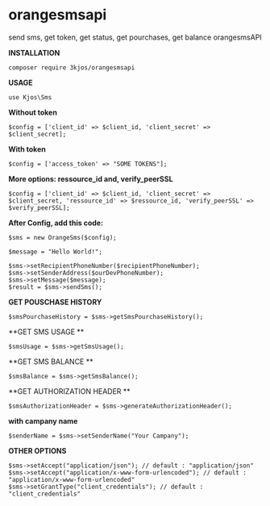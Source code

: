 # orangesmsapi
send sms, get token, get status, get pourchases, get balance
orangesmsAPI


**INSTALLATION** 

	composer require 3kjos/orangesmsapi

**USAGE**

	use Kjos\Sms

**Without token**

	$config = ['client_id' => $client_id, 'client_secret' => $client_secret];

**With token**
	
	$config = ['access_token' => "SOME TOKENS"];

**More options: ressource_id and, verify_peerSSL**
	
	$config = ['client_id' => $client_id, 'client_secret' => $client_secret, 'ressource_id' => $ressource_id, 'verify_peerSSL' => $verify_peerSSL];

	

**After Config, add this code:**
	
	$sms = new OrangeSms($config);
	
	$message = "Hello World!";

	$sms->setRecipientPhoneNumber($recipientPhoneNumber); 
	$sms->setSenderAddress($ourDevPhoneNumber); 
	$sms->setMessage($message); 
	$result = $sms->sendSms();



**GET POUSCHASE HISTORY** 

	$smsPourchaseHistory = $sms->getSmsPourchaseHistory();

**GET SMS USAGE **

	$smsUsage = $sms->getSmsUsage();

**GET SMS BALANCE **

	$smsBalance = $sms->getSmsBalance();

**GET AUTHORIZATION HEADER **

	$smsAuthorizationHeader = $sms->generateAuthorizationHeader();

**with campany name** 

	$senderName = $sms->setSenderName("Your Campany");

**OTHER OPTIONS** 

	$sms->setAccept("application/json"); // default : "application/json" 
	$sms->setAccept("application/x-www-form-urlencoded"); // default : "application/x-www-form-urlencoded"
	$sms->setGrantType("client_credentials"); // default : "client_credentials"
